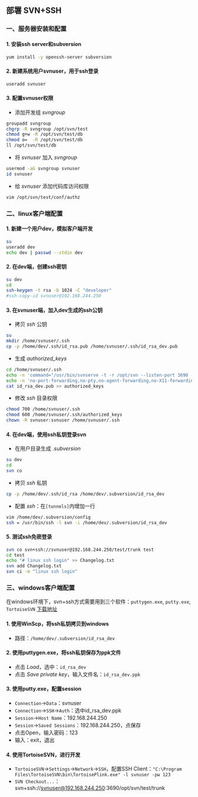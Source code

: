## 部署 SVN+SSH

### 一、服务器安装和配置
#### 1. 安装ssh server和subversion
```sh
yum install -y openssh-server subversion
```

#### 2. 新建系统用户svnuser，用于ssh登录
```sh
useradd svnuser
```

#### 3. 配置svnuser权限

- 添加开发组 *svngroup*
```sh
groupadd svngroup
chgrp -R svngroup /opt/svn/test
chmod g+w -R /opt/svn/test/db
chmod o=  -R /opt/svn/test/db
ll /opt/svn/test/db
```
- 将 *svnuser* 加入 *svngroup*
```sh
usermod -aG svngroup svnuser
id svnuser
```
- 给 *svnuser* 添加代码库访问权限
```sh
vim /opt/svn/test/conf/authz
```

### 二、linux客户端配置
#### 1. 新建一个用户dev，模拟客户端开发
```sh
su
useradd dev
echo dev | passwd --stdin dev
```

#### 2. 在dev端，创建ssh密钥
```sh
su dev
cd
ssh-keygen -t rsa -b 1024 -C "developer"
#ssh-copy-id svnuser@192.168.244.250
```

#### 3. 在svnuser端，加入dev生成的ssh公钥
- 拷贝 *ssh* 公钥
```sh
su
mkdir /home/svnuser/.ssh
cp -p /home/dev/.ssh/id_rsa.pub /home/svnuser/.ssh/id_rsa_dev.pub
```
- 生成 *authorized_keys*
```sh
cd /home/svnuser/.ssh
echo -n 'command="/usr/bin/svnserve -t -r /opt/svn --listen-port 3690 --tunnel-user=svnuser",' >> authorized_keys
echo -n 'no-port-forwarding,no-pty,no-agent-forwarding,no-X11-forwarding ' >> authorized_keys
cat id_rsa_dev.pub >> authorized_keys
```
- 修改 *ssh* 目录权限
```sh
chmod 700 /home/svnuser/.ssh
chmod 600 /home/svnuser/.ssh/authorized_keys
chown -R svnuser:svnuser /home/svnuser/.ssh
```

#### 4. 在dev端，使用ssh私钥登录svn
- 在用户目录生成 *.subversion*
```sh
su dev
cd
svn co
```
- 拷贝 *ssh* 私钥
```sh
cp -p /home/dev/.ssh/id_rsa /home/dev/.subversion/id_rsa_dev
```
- 配置 *ssh*：在`[tunnels]`内增加一行
```sh
vim /home/dev/.subversion/config
ssh = /usr/bin/ssh -l svn -i /home/dev/.subversion/id_rsa_dev
```

#### 5. 测试ssh免密登录
```sh
svn co svn+ssh://svnuser@192.168.244.250/test/trunk test
cd test
echo "# linux ssh login" >> Changelog.txt
svn add Changelog.txt
svn ci -m "linux ssh login"
```

### 三、windows客户端配置
在windows环境下，svn+ssh方式需要用到三个软件：`puttygen.exe`, `putty.exe`, `TortoiseSVN`
[下载地址](https://pan.baidu.com/disk/main?from=oldversion#/index?category=all&path=%2Fpackages%2Flinux%2Fcentos-6.2%2Fsvn)

#### 1. 使用WinScp，将ssh私钥拷贝到windows
- 路径：`/home/dev/.subversion/id_rsa_dev`


#### 2. 使用puttygen.exe，将ssh私钥保存为ppk文件
- 点击 *Load*，选中：`id_rsa_dev`
- 点击 *Save private key*，输入文件名：`id_rsa_dev.ppk`

#### 3. 使用putty.exe，配置session
- `Connection`->`Data`：svnuser
- `Connection`->`SSH`->`Auth`：选中id_rsa_dev.ppk
- `Session`->`Host Name`：192.168.244.250
- `Session`->`Saved Sessions`：192.168.244.250，点保存
- 点击Open，输入密码：123
- 输入：exit，退出

#### 4. 使用TortoiseSVN，进行开发
- `TortoiseSVN`->`Settings`->`Network`->`SSH`，配置SSH Client：`"C:\Program Files\TortoiseSVN\bin\TortoisePlink.exe" -l svnuser -pw 123`
- `SVN Checkout...`：svn+ssh://svnuser@192.168.244.250:3690/opt/svn/test/trunk
